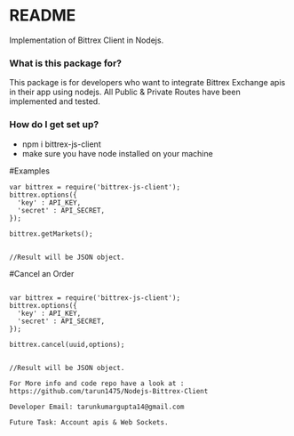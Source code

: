# README #

Implementation of Bittrex Client in Nodejs. 

### What is this package for? ###

This package is for developers who want to integrate Bittrex Exchange apis in their app using  nodejs. All Public & Private Routes have been implemented and tested.

### How do I get set up? ###

* npm i bittrex-js-client
* make sure you have node installed on your machine

#Examples

```
var bittrex = require('bittrex-js-client');
bittrex.options({
  'key' : API_KEY,
  'secret' : API_SECRET,
});

bittrex.getMarkets();


//Result will be JSON object.
```

#Cancel an Order

```

var bittrex = require('bittrex-js-client');
bittrex.options({
  'key' : API_KEY,
  'secret' : API_SECRET,
});

bittrex.cancel(uuid,options);


//Result will be JSON object.
```

```
For More info and code repo have a look at : https://github.com/tarun1475/Nodejs-Bittrex-Client

Developer Email: tarunkumargupta14@gmail.com

Future Task: Account apis & Web Sockets.


